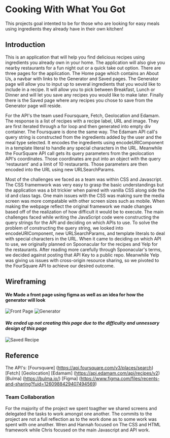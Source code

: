 # Cooking With What You Got
This projects goal intented to be for those who are looking for easy meals using ingredients they already have in their own kitchen!


## Introduction
This is an application that will help you find delicious recipes using ingredients you already own in your home. The application will also give you nearby restaurants for a fun night out or a quick take out option. There are three pages for the application. The Home page which contains an About Us, a navbar with links to the Generator and Saved pages. The Generator page will allow you to input up to several ingredients that you would like to include in a recipe. It will allow you to pick between Breakfast, Lunch or Dinner and will let you save any recipes you would like to make later. Finally there is the Saved page where any recipes you chose to save from the Generator page will reside. 

For the API's the team used Foursquare, Fetch, Geolocation and Edamam. The response is a list of recipes with a recipe label, URL and image. They are first iterated through a for loop and then generated into empty div container. The Foursquare is done the same way. The Edamam API call's query string is constructed from the ingredients added by the user and the meal type selected. It encodes the ingredients using encodeURIComponent in a template literal to handle any special characters in the URL. Meanwhile the FourSquare API call gets its query parameters from the geolocation API's coordinates. Those coordinates are put into an object with the query 'restaurant' and a limit of 10 restaurants. Those parameters are then encoded into the URL using new URLSearchParams.

Most of the challenges we faced as a team was within CSS and Javascript. The CSS framemwork was very easy to grasp the basic understandings but the application was a bit trickier when paired with vanilla CSS along side the id and class tags. One main issues with the CSS was making sure the media screen was more compatable with other screen sizes such as mobile. When making the webpage reflect the original framework we made changes based off of the realization of how difficult it would be to execute. The main challenges faced while writing the JavaScript code were constructing the query strings for the API and deciding on which APIs to use. To solve the problem of constructing the query string, we looked into encodeURIComponent, new URLSearchParams, and template literals to deal with special characters in the URL. When it came to deciding on which API to use, we originally planned on Spoonacular for the recipes and Yelp for the restaurants. After reading more carefully through Spoonacular's terms, we decided against posting that API Key to a public repo. Meanwhile Yelp was giving us issues with cross-origin resource sharing, so we pivoted to the FourSquare API to achieve our desired outcome.

## Wireframing
#### We Made a front page using figma as well as an idea for how the generator will look
![Front Page](https://github.com/Lukiangelxd/Cookinwithwhatyougot/assets/133689246/8a5f770a-b8c9-4e80-8fb8-9e308a6478b9)
![Generator](https://github.com/Lukiangelxd/Cookinwithwhatyougot/assets/133689246/8242d5c6-9958-4366-9e78-1a6cf12a5d2f)
#### *We ended up not creating this page due to the difficulty and unnessary design of this page*
![Saved Recipe](https://github.com/Lukiangelxd/Cookinwithwhatyougot/assets/133689246/c5fae13f-e80b-4872-a688-51a8b710b76f)


## Reference
The API's:
[Foursquare] (https://api.foursquare.com/v3/places/search)
[Fetch]
[Geolocation]
[Edamam] (https://api.edamam.com/api/recipes/v2)
[Bulma] (https://bulma.io/)
[Figma] (https://www.figma.com/files/recents-and-sharing?fuid=1260988429407494569)

### Team Collaboration

For the majority of the project we spent toagther we shared screens and delegated the tasks to work amongst one another. The commits to the project are not a full reflection as to the work done as to some work was spent with one another. Wren and Hannah focused on The CSS and HTML framework while Chris focused on the main Javascript and API work.
